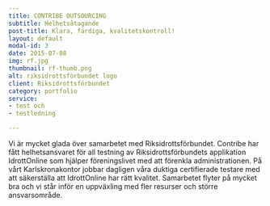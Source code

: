 ```yaml
---
title: CONTRIBE OUTSOURCING
subtitle: Helhetsåtagande
post-title: Klara, färdiga, kvalitetskontroll!
layout: default
modal-id: 3
date: 2015-07-08
img: rf.jpg 
thumbnail: rf-thumb.png
alt: riksidrottsförbundet logo
client: Riksidrottsförbundet
category: portfolio
service: 
- test och
- testledning

---
```


Vi är mycket glada över samarbetet med Riksidrottsförbundet. Contribe har fått helhetsansvaret för all testning av Riksidrottsförbundets applikation IdrottOnline som hjälper föreningslivet med att förenkla administrationen. På vårt Karlskronakontor jobbar dagligen våra duktiga certifierade testare med att säkerställa att IdrottOnline har rätt kvalitet. Samarbetet flyter på mycket bra och vi står inför en uppväxling med fler resurser och större ansvarsområde.